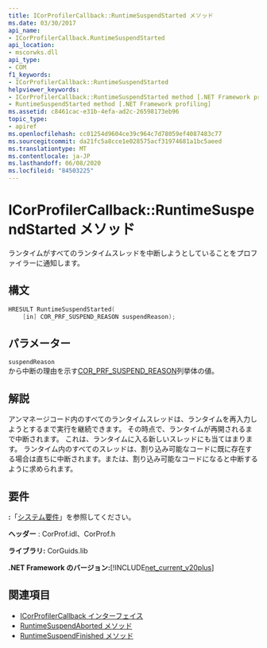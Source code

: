 ```yaml
---
title: ICorProfilerCallback::RuntimeSuspendStarted メソッド
ms.date: 03/30/2017
api_name:
- ICorProfilerCallback.RuntimeSuspendStarted
api_location:
- mscorwks.dll
api_type:
- COM
f1_keywords:
- ICorProfilerCallback::RuntimeSuspendStarted
helpviewer_keywords:
- ICorProfilerCallback::RuntimeSuspendStarted method [.NET Framework profiling]
- RuntimeSuspendStarted method [.NET Framework profiling]
ms.assetid: c8461cac-e31b-4efa-ad2c-26598173eb96
topic_type:
- apiref
ms.openlocfilehash: cc01254d9604ce39c964c7d78059ef4087483c77
ms.sourcegitcommit: da21fc5a8cce1e028575acf31974681a1bc5aeed
ms.translationtype: MT
ms.contentlocale: ja-JP
ms.lasthandoff: 06/08/2020
ms.locfileid: "84503225"
---
```

# <a name="icorprofilercallbackruntimesuspendstarted-method"></a>ICorProfilerCallback::RuntimeSuspendStarted メソッド
ランタイムがすべてのランタイムスレッドを中断しようとしていることをプロファイラーに通知します。  
  
## <a name="syntax"></a>構文  
  
```cpp  
HRESULT RuntimeSuspendStarted(  
    [in] COR_PRF_SUSPEND_REASON suspendReason);  
```  
  
## <a name="parameters"></a>パラメーター  
 `suspendReason`  
 から中断の理由を示す[COR_PRF_SUSPEND_REASON](cor-prf-suspend-reason-enumeration.md)列挙体の値。  
  
## <a name="remarks"></a>解説  
 アンマネージコード内のすべてのランタイムスレッドは、ランタイムを再入力しようとするまで実行を継続できます。 その時点で、ランタイムが再開されるまで中断されます。 これは、ランタイムに入る新しいスレッドにも当てはまります。 ランタイム内のすべてのスレッドは、割り込み可能なコードに既に存在する場合は直ちに中断されます。または、割り込み可能なコードになると中断するように求められます。  
  
## <a name="requirements"></a>要件  
 **:**「[システム要件](../../get-started/system-requirements.md)」を参照してください。  
  
 **ヘッダー** : CorProf.idl、CorProf.h  
  
 **ライブラリ:** CorGuids.lib  
  
 **.NET Framework のバージョン:**[!INCLUDE[net_current_v20plus](../../../../includes/net-current-v20plus-md.md)]  
  
## <a name="see-also"></a>関連項目

- [ICorProfilerCallback インターフェイス](icorprofilercallback-interface.md)
- [RuntimeSuspendAborted メソッド](icorprofilercallback-runtimesuspendaborted-method.md)
- [RuntimeSuspendFinished メソッド](icorprofilercallback-runtimesuspendfinished-method.md)
